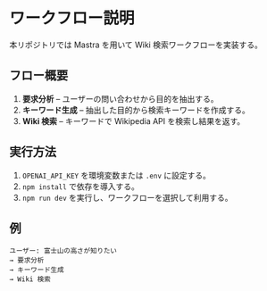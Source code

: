 # ワークフロー説明

本リポジトリでは Mastra を用いて Wiki 検索ワークフローを実装する。

## フロー概要
1. **要求分析** – ユーザーの問い合わせから目的を抽出する。
2. **キーワード生成** – 抽出した目的から検索キーワードを作成する。
3. **Wiki 検索** – キーワードで Wikipedia API を検索し結果を返す。

## 実行方法
1. `OPENAI_API_KEY` を環境変数または `.env` に設定する。
2. `npm install` で依存を導入する。
3. `npm run dev` を実行し、ワークフローを選択して利用する。

## 例
```
ユーザー: 富士山の高さが知りたい
→ 要求分析
→ キーワード生成
→ Wiki 検索
``` 
